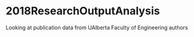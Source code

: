 # 2018ResearchOutputAnalysis
Looking at publication data from UAlberta Faculty of Engineering authors
